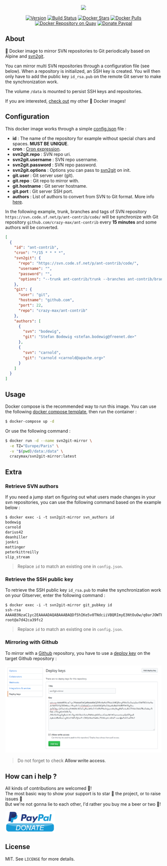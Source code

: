 <p align="center"><a href="https://github.com/crazy-max/docker-svn2git-mirror" target="_blank"><img height="128"src="https://raw.githubusercontent.com/crazy-max/docker-svn2git-mirror/master/res/docker-svn2git-mirror.jpg"></a></p>

<p align="center">
  <a href="https://microbadger.com/images/crazymax/svn2git-mirror"><img src="https://images.microbadger.com/badges/version/crazymax/svn2git-mirror.svg?style=flat-square" alt="Version"></a>
  <a href="https://travis-ci.org/crazy-max/docker-svn2git-mirror"><img src="https://img.shields.io/travis/crazy-max/docker-svn2git-mirror/master.svg?style=flat-square" alt="Build Status"></a>
  <a href="https://hub.docker.com/r/crazymax/svn2git-mirror/"><img src="https://img.shields.io/docker/stars/crazymax/svn2git-mirror.svg?style=flat-square" alt="Docker Stars"></a>
  <a href="https://hub.docker.com/r/crazymax/svn2git-mirror/"><img src="https://img.shields.io/docker/pulls/crazymax/svn2git-mirror.svg?style=flat-square" alt="Docker Pulls"></a>
  <a href="https://quay.io/repository/crazymax/svn2git-mirror"><img src="https://quay.io/repository/crazymax/svn2git-mirror/status?style=flat-square" alt="Docker Repository on Quay"></a>
  <a href="https://www.paypal.com/cgi-bin/webscr?cmd=_s-xclick&hosted_button_id=LHT63R3FN9WMN"><img src="https://img.shields.io/badge/donate-paypal-7057ff.svg?style=flat-square" alt="Donate Paypal"></a>
</p>

## About

🐳 Docker image to mirror SVN repositories to Git periodically based on Alpine and [svn2git](https://github.com/nirvdrum/svn2git).

You can mirror multi SVN repositories through a configuration file (see below). When a repository is initialized, an SSH key is created. You will then only have to add the public key `id_rsa.pub` on the remote Git server to make the synchronization work.

The volume `/data` is mounted to persist SSH keys and repositories.

If you are interested, [check out](https://hub.docker.com/r/crazymax/) my other 🐳 Docker images!

## Configuration

This docker image works through a simple [config.json](asset/config.json) file :

* **id** : The name of the repository for example without special chars and spaces. **MUST BE UNIQUE**.
* **cron** : [Cron expression](https://crontab.guru/).
* **svn2git.repo** : SVN repo uri.
* **svn2git.username** : SVN repo username.
* **svn2git.password** : SVN repo password.
* **svn2git.options** : Options you can pass to [svn2git](https://github.com/nirvdrum/svn2git#options-reference) on init.
* **git.user** : Git server user (git).
* **git.repo** : Git repo to mirror with.
* **git.hostname** : Git server hostname.
* **git.port** : Git server SSH port.
* **authors** : List of authors to convert from SVN to Git format. More info [here](https://github.com/nirvdrum/svn2git#authors).

In the following example, trunk, branches and tags of SVN repository `https://svn.code.sf.net/p/ant-contrib/code/` will be synchronize with Git repository `github.com/crazy-max/ant-contrib` every **15 minutes** and some authors will be converted.  

```json
[
  {
    "id": "ant-contrib",
    "cron": "*/15 * * * *",
    "svn2git": {
      "repo": "https://svn.code.sf.net/p/ant-contrib/code/",
      "username": "",
      "password": "",
      "options": "--trunk ant-contrib/trunk --branches ant-contrib/branches --tags ant-contrib/tags"
    },
    "git": {
      "user": "git",
      "hostname": "github.com",
      "port": 22,
      "repo": "crazy-max/ant-contrib"
    },
    "authors": [
      {
        "svn": "bodewig",
        "git": "Stefan Bodewig <stefan.bodewig@freenet.de>"
      },
      {
        "svn": "carnold",
        "git": "carnold <carnold@apache.org>"
      }
    ]
  }
]
```

## Usage

Docker compose is the recommended way to run this image. You can use the following [docker compose template](docker-compose.yml), then run the container :

```bash
$ docker-compose up -d
```

Or use the following command :

```bash
$ docker run -d --name svn2git-mirror \
  -e TZ="Europe/Paris" \
  -v "$(pwd)/data:/data" \
  crazymax/svn2git-mirror:latest
```

## Extra

### Retrieve SVN authors

If you need a jump start on figuring out what users made changes in your svn repositories, you can use the following command based on the example below :

```
$ docker exec -i -t svn2git-mirror svn_authors id
bodewig
carnold
darius42
deanhiller
jonkri
mattinger
peterkittreilly
slip_stream
```

> Replace `id` to match an existing one in `config.json`.

### Retrieve the SSH public key

To retrieve the SSH public key `id_rsa.pub` to make the synchronization work on your Gitserver, enter the following command :

```
$ docker exec -i -t svn2git-mirror git_pubkey id
ssh-rsa AAAAB3NzaC1yc2EAAAADAQABAAABAQDf5hIKe5v0TNdciiVBQRImyE3NtOuOw/q0arJOWT8OrVw9w/kYWIT02QGRDHNxczY5np512/zGXfIbXG/oo4sRdN38Q69sGVkpI6sBAXYNfBPFHYDgShu/pOGAg+jVOwJnKvq94HiXNL6CbCsyEwxWScG1FcK5VPNv0njqxmMq9lqgEAZvrbuBzGT4MrOMdTBuOdAqzDDALzCDngKV4O0Rr7q/9SUSUOvgOgRoULH+Dgt4KJObtit3xhsPWMvqN0OvxziGdwJW1H2wmsmIvxaQbSZfgwR/qAnicXBvHovLrgfXJnf1WFxDjJsnP+ORQ4XbdYieWxz70JMzphLnKhkT root@a7d42ca39fc2
```

> Replace `id` to match an existing one in `config.json`.

### Mirroring with Github

To mirror with a [Github](https://github.com) repository, you have to use a [deploy key](https://developer.github.com/v3/guides/managing-deploy-keys/#deploy-keys) on the target Github repository :

![](.res/github.png)

> Do not forget to check **Allow write access**.

## How can i help ?

All kinds of contributions are welcomed :raised_hands:!<br />
The most basic way to show your support is to star :star2: the project, or to raise issues :speech_balloon:<br />
But we're not gonna lie to each other, I'd rather you buy me a beer or two :beers:!

[![Paypal](.res/paypal.png)](https://www.paypal.com/cgi-bin/webscr?cmd=_s-xclick&hosted_button_id=LHT63R3FN9WMN)

## License

MIT. See `LICENSE` for more details.
